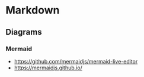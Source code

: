 # Markdown

## Diagrams

### Mermaid

- <https://github.com/mermaidjs/mermaid-live-editor>
- <https://mermaidjs.github.io/>
